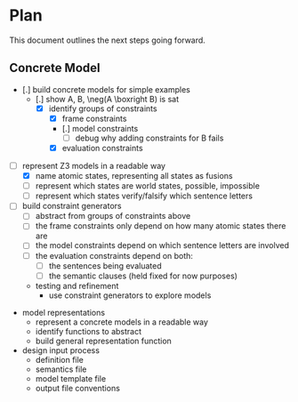 # Plan

This document outlines the next steps going forward.

## Concrete Model

- [.] build concrete models for simple examples
  - [.] show A, B, \neg(A \boxright B) is sat
    - [x] identify groups of constraints
      - [x] frame constraints
      - [.] model constraints
        - [ ] debug why adding constraints for B fails
      - [x] evaluation constraints
- [ ] represent Z3 models in a readable way
  - [x] name atomic states, representing all states as fusions
  - [ ] represent which states are world states, possible, impossible
  - [ ] represent which states verify/falsify which sentence letters
- [ ] build constraint generators
  - [ ] abstract from groups of constraints above
  - [ ] the frame constraints only depend on how many atomic states there are
  - [ ] the model constraints depend on which sentence letters are involved
  - [ ] the evaluation constraints depend on both:
    - [ ] the sentences being evaluated
    - [ ] the semantic clauses (held fixed for now purposes)
  - testing and refinement
    - use constraint generators to explore models
- model representations
  - represent a concrete models in a readable way
  - identify functions to abstract
  - build general representation function
- design input process
  - definition file
  - semantics file
  - model template file
  - output file conventions
